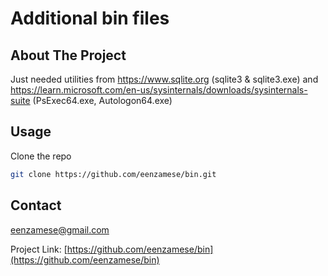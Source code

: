 <div align="center"><h1 align="left">Additional bin files</h1></div>

<!-- ABOUT THE PROJECT -->
## About The Project

Just needed utilities from https://www.sqlite.org (sqlite3 & sqlite3.exe) and https://learn.microsoft.com/en-us/sysinternals/downloads/sysinternals-suite (PsExec64.exe, Autologon64.exe)

## Usage

Clone the repo
   ```sh
   git clone https://github.com/eenzamese/bin.git
   ```
<!-- LICENSE -->

## Contact

eenzamese@gmail.com

Project Link: [https://github.com/eenzamese/bin](https://github.com/eenzamese/bin)

[linkedin-shield]: https://img.shields.io/badge/-LinkedIn-black.svg?style=for-the-badge&logo=linkedin&colorB=555
[linkedin-url]: https://linkedin.com/in/linkedin_username
